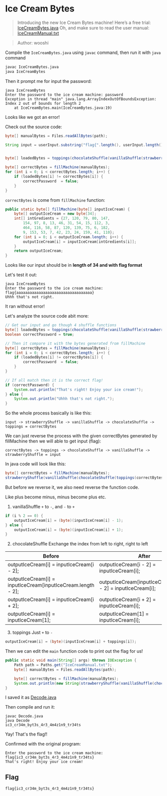 # Ice Cream Bytes
> Introducing the new Ice Cream Bytes machine! Here’s a free trial: [IceCreamBytes.java](IceCreamBytes.java) Oh, and make sure to read the user manual: [IceCreamManual.txt](IceCreamManual.txt)

> Author: wooshi

Compile the `IceCreamBytes.java` using `javac` command, then run it with `java` command
```bash
javac IceCreamBytes.java
java IceCreamBytes
```
Then it prompt me for input the password:
```
java IceCreamBytes
Enter the password to the ice cream machine: password
Exception in thread "main" java.lang.ArrayIndexOutOfBoundsException: Index 2 out of bounds for length 2
	at IceCreamBytes.main(IceCreamBytes.java:19)
```
Looks like we got an error!

Check out the source code:
```java
byte[] manualBytes = Files.readAllBytes(path);

String input = userInput.substring("flag{".length(), userInput.length()-1);


byte[] loadedBytes = toppings(chocolateShuffle(vanillaShuffle(strawberryShuffle(input.getBytes()))));

byte[] correctBytes = fillMachine(manualBytes);
for (int i = 0; i < correctBytes.length; i++) {
    if (loadedBytes[i] != correctBytes[i]) {
        correctPassword  = false;
    }
}
```
`correctBytes` is come from `fillMachine` function:
```java
public static byte[] fillMachine(byte[] inputIceCream) {
    byte[] outputIceCream = new byte[34];
    int[] intGredients = {27, 120, 79, 80, 147, 
        154, 97, 8, 13, 46, 31, 54, 15, 112, 3, 
        464, 116, 58, 87, 120, 139, 75, 6, 182, 
        9, 153, 53, 7, 42, 23, 24, 159, 41, 110};
    for (int i = 0; i < outputIceCream.length; i++) {
        outputIceCream[i] = inputIceCream[intGredients[i]];
    }
    return outputIceCream;
}
```
Looks like our input should be in **length of 34 and with flag format**

Let's test it out:
```
java IceCreamBytes
Enter the password to the ice cream machine: flag{aaaaaaaaaaaaaaaaaaaaaaaaaaaaaaaaaa}
Uhhh that's not right.
```
It ran without error!

Let's analyze the source code abit more:
```java
// Get our input and go though 4 shuffle functions
byte[] loadedBytes = toppings(chocolateShuffle(vanillaShuffle(strawberryShuffle(input.getBytes()))));
boolean correctPassword = true;

// Then it compare it with the bytes generated from fillMachine
byte[] correctBytes = fillMachine(manualBytes);
for (int i = 0; i < correctBytes.length; i++) {
    if (loadedBytes[i] != correctBytes[i]) {
        correctPassword  = false;
    }
}

// If all match then it is the correct flag!
if (correctPassword) {
    System.out.println("That's right! Enjoy your ice cream!");
} else {
    System.out.println("Uhhh that's not right.");
}
```
So the whole process basically is like this:
```
input -> strawberryShuffle -> vanillaShuffle -> chocolateShuffle -> toppings = correctBytes
```
We can just reverse the process with the given correctBytes generated by fillMachine then we will able to get input (flag):
```
correctBytes -> toppings -> chocolateShuffle -> vanillaShuffle -> strawberryShuffle = input
```
In java code will look like this:
```java
byte[] correctBytes = fillMachine(manualBytes);
strawberryShuffle(vanillaShuffle(chocolateShuffle(toppings(correctBytes))));
```
But before we reverse it, we also need reverse the function code.

Like plus become minus, minus become plus etc.

1. vanillaShuffle
`+` to `-`, and `-` to `+`
```java
if (i % 2 == 0) {
    outputIceCream[i] = (byte)(inputIceCream[i] - 1);
} else {
    outputIceCream[i] = (byte)(inputIceCream[i] + 1);
}
```

2. chocolateShuffle
Exchange the index from left to right, right to left

| Before  | After |
| ------------- | ------------- |
| outputIceCream[i] = inputIceCream[i - 2];  | outputIceCream[i - 2] = inputIceCream[i];  |
|  outputIceCream[i] = inputIceCream[inputIceCream.length - 2];  |  outputIceCream[inputIceCream.length - 2] = inputIceCream[i];  |
| outputIceCream[i] = inputIceCream[i + 2];| outputIceCream[i + 2] = inputIceCream[i];|
|outputIceCream[i] = inputIceCream[1];|outputIceCream[1] = inputIceCream[i];|

3. toppings
Just `+` to `-`
```java
outputIceCream[i] = (byte)(inputIceCream[i] + toppings[i]);
```
Then we can edit the `main` function code to print out the flag for us!
```java
public static void main(String[] args) throws IOException {
    Path path = Paths.get("IceCreamManual.txt");
    byte[] manualBytes = Files.readAllBytes(path);

    byte[] correctBytes = fillMachine(manualBytes);
    System.out.println(new String(strawberryShuffle(vanillaShuffle(chocolateShuffle(toppings(correctBytes))))));
}
```
I saved it as [Decode.java](Decode.java)

Then compile and run it:
```
javac Decode.java
java Decode
ic3_cr34m_byt3s_4r3_4m4z1n9_tr34ts
```
Yay! That's the flag!!

Confirmed with the original program:
```
Enter the password to the ice cream machine: flag{ic3_cr34m_byt3s_4r3_4m4z1n9_tr34ts}
That's right! Enjoy your ice cream!
```

## Flag
```
flag{ic3_cr34m_byt3s_4r3_4m4z1n9_tr34ts}
```